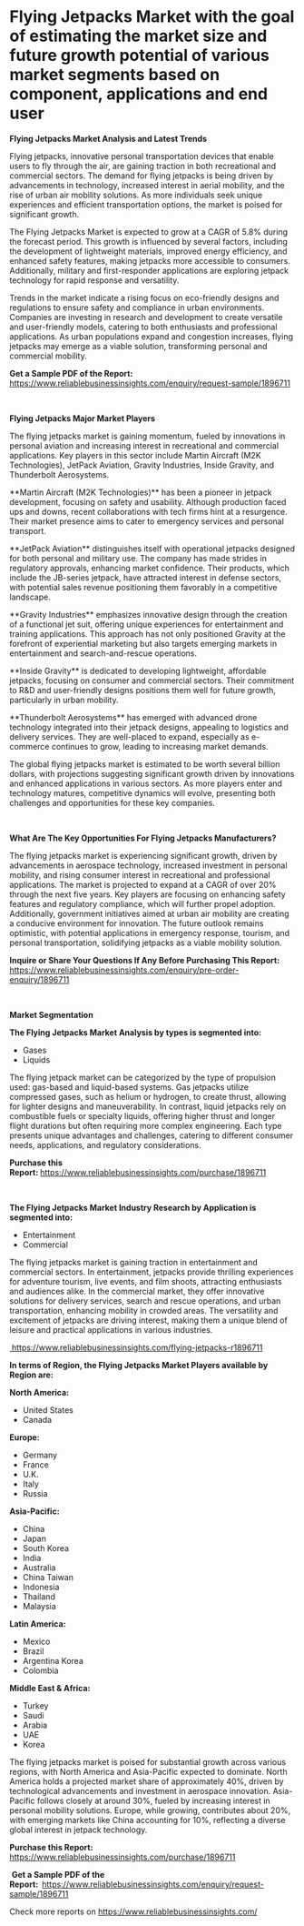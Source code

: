 <p><h1>Flying Jetpacks Market with the goal of estimating the market size and future growth potential of various market segments based on component, applications and end user</h1></p><p><strong>Flying Jetpacks Market Analysis and Latest Trends</strong></p>
<p><p>Flying jetpacks, innovative personal transportation devices that enable users to fly through the air, are gaining traction in both recreational and commercial sectors. The demand for flying jetpacks is being driven by advancements in technology, increased interest in aerial mobility, and the rise of urban air mobility solutions. As more individuals seek unique experiences and efficient transportation options, the market is poised for significant growth.</p><p>The Flying Jetpacks Market is expected to grow at a CAGR of 5.8% during the forecast period. This growth is influenced by several factors, including the development of lightweight materials, improved energy efficiency, and enhanced safety features, making jetpacks more accessible to consumers. Additionally, military and first-responder applications are exploring jetpack technology for rapid response and versatility.</p><p>Trends in the market indicate a rising focus on eco-friendly designs and regulations to ensure safety and compliance in urban environments. Companies are investing in research and development to create versatile and user-friendly models, catering to both enthusiasts and professional applications. As urban populations expand and congestion increases, flying jetpacks may emerge as a viable solution, transforming personal and commercial mobility.</p></p>
<p><strong>Get a Sample PDF of the Report:&nbsp;</strong> <a href="https://www.reliablebusinessinsights.com/enquiry/request-sample/1896711?utm_campaign=3107&utm_medium=2&utm_source=Github&utm_content=ia&utm_term=10042025&utm_id=flying-jetpacks">https://www.reliablebusinessinsights.com/enquiry/request-sample/1896711</a></p>
<p>&nbsp;</p>
<p><strong>Flying Jetpacks Major Market Players</strong></p>
<p><p>The flying jetpacks market is gaining momentum, fueled by innovations in personal aviation and increasing interest in recreational and commercial applications. Key players in this sector include Martin Aircraft (M2K Technologies), JetPack Aviation, Gravity Industries, Inside Gravity, and Thunderbolt Aerosystems.</p><p>**Martin Aircraft (M2K Technologies)** has been a pioneer in jetpack development, focusing on safety and usability. Although production faced ups and downs, recent collaborations with tech firms hint at a resurgence. Their market presence aims to cater to emergency services and personal transport. </p><p>**JetPack Aviation** distinguishes itself with operational jetpacks designed for both personal and military use. The company has made strides in regulatory approvals, enhancing market confidence. Their products, which include the JB-series jetpack, have attracted interest in defense sectors, with potential sales revenue positioning them favorably in a competitive landscape.</p><p>**Gravity Industries** emphasizes innovative design through the creation of a functional jet suit, offering unique experiences for entertainment and training applications. This approach has not only positioned Gravity at the forefront of experiential marketing but also targets emerging markets in entertainment and search-and-rescue operations.</p><p>**Inside Gravity** is dedicated to developing lightweight, affordable jetpacks, focusing on consumer and commercial sectors. Their commitment to R&D and user-friendly designs positions them well for future growth, particularly in urban mobility.</p><p>**Thunderbolt Aerosystems** has emerged with advanced drone technology integrated into their jetpack designs, appealing to logistics and delivery services. They are well-placed to expand, especially as e-commerce continues to grow, leading to increasing market demands.</p><p>The global flying jetpacks market is estimated to be worth several billion dollars, with projections suggesting significant growth driven by innovations and enhanced applications in various sectors. As more players enter and technology matures, competitive dynamics will evolve, presenting both challenges and opportunities for these key companies.</p></p>
<p>&nbsp;</p>
<p><strong>What Are The Key Opportunities For Flying Jetpacks Manufacturers?</strong></p>
<p><p>The flying jetpacks market is experiencing significant growth, driven by advancements in aerospace technology, increased investment in personal mobility, and rising consumer interest in recreational and professional applications. The market is projected to expand at a CAGR of over 20% through the next five years. Key players are focusing on enhancing safety features and regulatory compliance, which will further propel adoption. Additionally, government initiatives aimed at urban air mobility are creating a conducive environment for innovation. The future outlook remains optimistic, with potential applications in emergency response, tourism, and personal transportation, solidifying jetpacks as a viable mobility solution.</p></p>
<p><strong>Inquire or Share Your Questions If Any Before Purchasing This Report:</strong> <a href="https://www.reliablebusinessinsights.com/enquiry/pre-order-enquiry/1896711?utm_campaign=3107&utm_medium=2&utm_source=Github&utm_content=ia&utm_term=10042025&utm_id=flying-jetpacks">https://www.reliablebusinessinsights.com/enquiry/pre-order-enquiry/1896711</a></p>
<p>&nbsp;</p>
<p><strong>Market Segmentation</strong></p>
<p><strong>The Flying Jetpacks Market Analysis by types is segmented into:</strong></p>
<p><ul><li>Gases</li><li>Liquids</li></ul></p>
<p><p>The flying jetpack market can be categorized by the type of propulsion used: gas-based and liquid-based systems. Gas jetpacks utilize compressed gases, such as helium or hydrogen, to create thrust, allowing for lighter designs and maneuverability. In contrast, liquid jetpacks rely on combustible fuels or specialty liquids, offering higher thrust and longer flight durations but often requiring more complex engineering. Each type presents unique advantages and challenges, catering to different consumer needs, applications, and regulatory considerations.</p></p>
<p><strong>Purchase this Report:&nbsp;</strong><a href="https://www.reliablebusinessinsights.com/purchase/1896711?utm_campaign=3107&utm_medium=2&utm_source=Github&utm_content=ia&utm_term=10042025&utm_id=flying-jetpacks">https://www.reliablebusinessinsights.com/purchase/1896711</a></p>
<p>&nbsp;</p>
<p><strong>The Flying Jetpacks Market Industry Research by Application is segmented into:</strong></p>
<p><ul><li>Entertainment</li><li>Commercial</li></ul></p>
<p><p>The flying jetpacks market is gaining traction in entertainment and commercial sectors. In entertainment, jetpacks provide thrilling experiences for adventure tourism, live events, and film shoots, attracting enthusiasts and audiences alike. In the commercial market, they offer innovative solutions for delivery services, search and rescue operations, and urban transportation, enhancing mobility in crowded areas. The versatility and excitement of jetpacks are driving interest, making them a unique blend of leisure and practical applications in various industries.</p></p>
<p><a href="https://www.reliablebusinessinsights.com/flying-jetpacks-r1896711?utm_campaign=3107&utm_medium=2&utm_source=Github&utm_content=ia&utm_term=10042025&utm_id=flying-jetpacks">&nbsp;https://www.reliablebusinessinsights.com/flying-jetpacks-r1896711</a></p>
<p><strong>In terms of Region, the Flying Jetpacks Market Players available by Region are:</strong></p>
<p>
    <p> <strong> North America: </strong>
        <ul>
            <li>United States</li>
            <li>Canada</li>
        </ul>
        </p> 
    <p> <strong> Europe: </strong>
        <ul>
            <li>Germany</li>
            <li>France</li>
            <li>U.K.</li>
            <li>Italy</li>
            <li>Russia</li>
        </ul>
        </p> 
    <p> <strong> Asia-Pacific: </strong>
        <ul>
            <li>China</li>
            <li>Japan</li>
            <li>South Korea</li>
            <li>India</li>
            <li>Australia</li>
            <li>China Taiwan</li>
            <li>Indonesia</li>
            <li>Thailand</li>
            <li>Malaysia</li>
        </ul>
        </p> 
    <p> <strong> Latin America: </strong>
        <ul>
            <li>Mexico</li>
            <li>Brazil</li>
            <li>Argentina Korea</li>
            <li>Colombia</li>
        </ul>
        </p> 
    <p> <strong> Middle East & Africa: </strong>
        <ul>
            <li>Turkey</li>
            <li>Saudi</li>
            <li>Arabia</li>
            <li>UAE</li>
            <li>Korea</li>
        </ul>
    </p>
    </p>
<p><p>The flying jetpacks market is poised for substantial growth across various regions, with North America and Asia-Pacific expected to dominate. North America holds a projected market share of approximately 40%, driven by technological advancements and investment in aerospace innovation. Asia-Pacific follows closely at around 30%, fueled by increasing interest in personal mobility solutions. Europe, while growing, contributes about 20%, with emerging markets like China accounting for 10%, reflecting a diverse global interest in jetpack technology.</p></p>
<p><strong>Purchase this Report: </strong><a href="https://www.reliablebusinessinsights.com/purchase/1896711?utm_campaign=3107&utm_medium=2&utm_source=Github&utm_content=ia&utm_term=10042025&utm_id=flying-jetpacks">https://www.reliablebusinessinsights.com/purchase/1896711</a></p>
<p>&nbsp;<strong>Get a Sample PDF of the Report:&nbsp;&nbsp;</strong><a href="https://www.reliablebusinessinsights.com/enquiry/request-sample/1896711?utm_campaign=3107&utm_medium=2&utm_source=Github&utm_content=ia&utm_term=10042025&utm_id=flying-jetpacks">https://www.reliablebusinessinsights.com/enquiry/request-sample/1896711</a></p>
<p><strong></strong></p>
<p>Check more reports on <a href="https://www.reliablebusinessinsights.com/?utm_campaign=3107&utm_medium=2&utm_source=Github&utm_content=ia&utm_term=10042025&utm_id=flying-jetpacks">https://www.reliablebusinessinsights.com/</a></p>